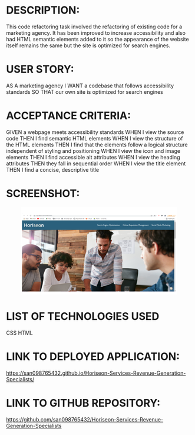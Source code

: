 # DESCRIPTION:

This code refactoring task involved the refactoring of existing code for a marketing agency. It has been improved to increase accessibility and also had HTML semantic elements added to it so the appearance of the website itself remains the same but the site is optimized for search engines.


# USER STORY:

AS A marketing agency
I WANT a codebase that follows accessibility standards
SO THAT our own site is optimized for search engines


# ACCEPTANCE CRITERIA:

GIVEN a webpage meets accessibility standards
WHEN I view the source code
THEN I find semantic HTML elements
WHEN I view the structure of the HTML elements
THEN I find that the elements follow a logical structure independent of styling and positioning
WHEN I view the icon and image elements
THEN I find accessible alt attributes
WHEN I view the heading attributes
THEN they fall in sequential order
WHEN I view the title element
THEN I find a concise, descriptive title


# SCREENSHOT:

<figure>
<img src="./assets/images/SCREENSHOT.png">
</figure>




# LIST OF TECHNOLOGIES USED

CSS
HTML

# LINK TO DEPLOYED APPLICATION:
https://san098765432.github.io/Horiseon-Services-Revenue-Generation-Specialists/ 


# LINK TO GITHUB REPOSITORY:
https://github.com/san098765432/Horiseon-Services-Revenue-Generation-Specialists 

